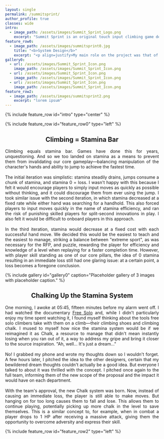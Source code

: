 ```yaml
---
layout: single
permalink: /summitsprint/
author_profile: true
classes: wide
intro:
  - image_path: /assets/images/Summit_Sprint_Logo.png
    excerpt: "Summit Sprint is an original touch input climbing game developed in Unity as part of a large, interdisciplinary project completed at Futuregames in conjunction with [Turborilla](https://www.turborilla.com/ ), who supplied a request for proposal."
feature_row0:
  - image_path: /assets/images/summitsprint0.jpg
    title: "<b>System Design</b>"
    excerpt: "<p align=justify>My main role on the project was that of system designer, a role I had yet to play. After the design team had decided upon the mechanics we wanted to include in the game, I began designing the underlying systems that would support those mechanics. The main system I will highlight here is the \"stamina\" system, which eventually would come to be called the Chalk system.</p>"
gallery0:
  - url: /assets/images/Summit_Sprint_Icon.png
    image_path: /assets/images/Summit_Sprint_Icon.png
  - url: /assets/images/Summit_Sprint_Icon.png
    image_path: /assets/images/Summit_Sprint_Icon.png
  - url: /assets/images/Summit_Sprint_Icon.png
    image_path: /assets/images/Summit_Sprint_Icon.png
feature_row2:
  - image_path: /assets/images/summitsprint2.png
    excerpt: "lorem ipsum"
---
```

{% include feature_row id="intro" type="center" %}

{% include feature_row id="feature_row0" type="left" %}

<h2 align=center>Climbing = Stamina Bar</h2>

<p align=justify>Climbing equals stamina bar. Games have done this for years, unquestioning. And so we too landed on stamina as a means to prevent them from invalidating our core gameplay—balancing manipulation of the character's hands and ability to jump to achieve the fastest time.<br/><br/>The initial iteration was simplistic: stamina steadily drains, jumps consume a chunk of stamina, and stamina 0 = loss. I wasn't happy with this because I felt it would encourage players to simply input moves as quickly as possible without thinking, and it could discourage them from ever using the jump. I took similar issue with the second iteration, in which stamina decreased at a fixed rate while either hand was searching for a handhold. This also forced players to input moves quickly in the name of stamina efficiency, and ran the risk of punishing skilled players for split-second innovations in play. I also felt it would be difficult to onboard players in this approach.<br/><br/>In the third iteration, stamina would decrease at a fixed cost with each successful hand move. We decided this would be the easiest to teach and the easiest to manage, striking a balance between "extreme sport", as was necessary for the RFP, and puzzle, rewarding the player for efficiency and knowledge of a level when replaying for a faster completion time. However, with player skill standing as one of our core pillars, the idea of 0 stamina resulting in an immediate loss still had one glaring issue: at a certain point, a loss becomes a foregone conclusion.</p>

{% include gallery id="gallery0" caption="Placeholder gallery of 3 images with placeholder caption." %}

<h2 align=center>Chalking Up the Stamina System</h2>
<p align=justify>One morning, I awoke at 05:45, fifteen minutes before my alarm went off. I had watched the documentary <a href="https://films.nationalgeographic.com/free-solo">Free Solo</a> and, while I didn't particularly enjoy my time spent watching it, I found myself thinking about the tools free solo climbers take with them on a climb—their climbing shoes and climbing chalk. I mused to myself how nice the stamina system would be if we reimagined it as Chalk, a resource to manage that didn't mean instantly losing when you ran out of it, a way to address my gripe and bring it closer to the source inspiration. "Ah, well... It's just a dream..."<br/><br/>No! I grabbed my phone and wrote my thoughts down so I wouldn't forget. A few hours later, I pitched the idea to the other designers, certain that my bewildered dream thoughts couldn't actually be a good idea. But everyone I talked to about it was thrilled with the concept. I pitched once again to the full team, informing them of the new scope of the proposal and the impact it would have on each department.<br/><br/>With the team's approval, the new Chalk system was born. Now, instead of causing an immediate loss, the player is still able to make moves. But hanging on for too long causes them to fall and lose. This allows them to continue playing, potentially picking up more chalk in the level to save themselves. This is a similar concept to, for example, when in combat a player drops to 1 HP after receiving a massive attack, giving them the opportunity to overcome adversity and express their skill.</p>
{% include feature_row id="feature_row2" type="left" %}